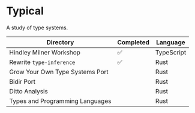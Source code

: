 # Typical

A study of type systems.

| Directory                       | Completed | Language   |
| ------------------------------- | --------- | ---------- |
| Hindley Milner Workshop         | ✅        | TypeScript |
| Rewrite `type-inference`        | ✅        | Rust       |
| Grow Your Own Type Systems Port |           | Rust       |
| Bidir Port                      |           | Rust       |
| Ditto Analysis                  |           | Rust       |
| Types and Programming Languages |           | Rust       |